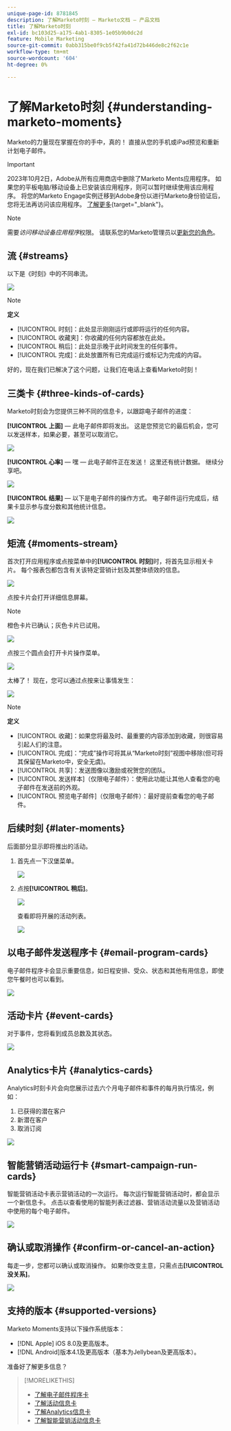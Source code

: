 ```yaml
---
unique-page-id: 8781845
description: 了解Marketo时刻 — Marketo文档 — 产品文档
title: 了解Marketo时刻
exl-id: bc103d25-a175-4ab1-8305-1e05b9b0dc2d
feature: Mobile Marketing
source-git-commit: 0abb315be0f9cb5f42fa41d72b446de8c2f62c1e
workflow-type: tm+mt
source-wordcount: '604'
ht-degree: 0%

---
```


# 了解Marketo时刻 {#understanding-marketo-moments}

Marketo的力量现在掌握在你的手中，真的！ 直接从您的手机或iPad预览和重新计划电子邮件。

>[!IMPORTANT]
>
>2023年10月2日，Adobe从所有应用商店中删除了Marketo Ments应用程序。 如果您的平板电脑/移动设备上已安装该应用程序，则可以暂时继续使用该应用程序。 将您的Marketo Engage实例迁移到Adobe身份以进行Marketo身份验证后，您将无法再访问该应用程序。 [了解更多](https://nation.marketo.com/t5/product-discussions/marketo-events-app-and-marketo-moments-app-end-of-life/m-p/340712/highlight/true#M193869){target="_blank"}。

>[!NOTE]
>
>需要&#x200B;_访问移动设备应用程序_&#x200B;权限。 请联系您的Marketo管理员以[更新您的角色](/help/marketo/product-docs/administration/users-and-roles/managing-user-roles-and-permissions.md)。

## 流 {#streams}

以下是《时刻》中的不同串流。

![](assets/image2015-7-15-15-3a6-3a10.png)

>[!NOTE]
>
>**定义**
>
>* [!UICONTROL 时刻]：此处显示刚刚运行或即将运行的任何内容。
>* [!UICONTROL 收藏夹]：你收藏的任何内容都放在此处。
>* [!UICONTROL 稍后]：此处显示晚于此时间发生的任何事件。
>* [!UICONTROL 完成]：此处放置所有已完成运行或标记为完成的内容。

好的，现在我们已解决了这个问题，让我们在电话上查看Marketo时刻！

## 三类卡 {#three-kinds-of-cards}

Marketo时刻会为您提供三种不同的信息卡，以跟踪电子邮件的进度：

**[!UICONTROL 上面]** — 此电子邮件即将发出。 这是您预览它的最后机会，您可以发送样本，如果必要，甚至可以取消它。

![](assets/image2015-7-17-11-3a25-3a48.png)

**[!UICONTROL 心率]** — 嘿 — 此电子邮件正在发送！ 这里还有统计数据。 继续分享吧。

![](assets/image2015-7-17-11-3a27-3a22.png)

**[!UICONTROL 结果]** — 以下是电子邮件的操作方式。 电子邮件运行完成后，结果卡显示参与度分数和其他统计信息。

![](assets/image2015-7-17-11-3a43-3a28.png)

## 矩流 {#moments-stream}

首次打开应用程序或点按菜单中的&#x200B;**[!UICONTROL 时刻]**&#x200B;时，将首先显示相关卡片。 每个报表包都包含有关该特定营销计划及其整体绩效的信息。

![](assets/image2015-7-15-10-3a46-3a19.png)

点按卡片会打开详细信息屏幕。

>[!NOTE]
>
>橙色卡片已确认；灰色卡片已试用。

![](assets/image2015-9-25-9-3a37-3a26.png)

点按三个圆点会打开卡片操作菜单。

![](assets/image2015-7-15-10-3a47-3a34.png)

太棒了！ 现在，您可以通过点按来让事情发生：

![](assets/image2015-7-15-10-3a49-3a20.png)

>[!NOTE]
>
>**定义**
>
>* [!UICONTROL 收藏]：如果您将最及时、最重要的内容添加到收藏，则很容易引起人们的注意。
>* [!UICONTROL 完成]：“完成”操作可将其从“Marketo时刻”视图中移除(但可将其保留在Marketo中，安全无虞)。
>* [!UICONTROL 共享]：发送图像以激励或祝贺您的团队。
>* [!UICONTROL 发送样本]（仅限电子邮件）：使用此功能让其他人查看您的电子邮件在发送前的外观。
>* [!UICONTROL 预览电子邮件]（仅限电子邮件）：最好提前查看您的电子邮件。

## 后续时刻 {#later-moments}

后面部分显示即将推出的活动。

1. 首先点一下汉堡菜单。

   ![](assets/image2015-7-15-10-3a52-3a5.png)

1. 点按&#x200B;**[!UICONTROL 稍后]**。

   ![](assets/image2015-7-15-10-3a54-3a47.png)

   查看即将开展的活动列表。

   ![](assets/image2015-6-29-15-3a24-3a3.png)

## 以电子邮件发送程序卡 {#email-program-cards}

电子邮件程序卡会显示重要信息，如日程安排、受众、状态和其他有用信息，即使您午餐时也可以看到。

![](assets/image2015-6-29-15-3a31-3a57.png)

## 活动卡片 {#event-cards}

对于事件，您将看到成员总数及其状态。

![](assets/image2015-6-29-15-3a39-3a12.png)

## Analytics卡片 {#analytics-cards}

Analytics时刻卡片会向您展示过去六个月电子邮件和事件的每月执行情况，例如：

1. 已获得的潜在客户
1. 新潜在客户
1. 取消订阅

![](assets/image2015-7-6-13-3a26-3a33.png)

## 智能营销活动运行卡 {#smart-campaign-run-cards}

智能营销活动卡表示营销活动的一次运行。 每次运行智能营销活动时，都会显示一个新信息卡。 点击以查看使用的智能列表过滤器、营销活动流量以及营销活动中使用的每个电子邮件。

![](assets/image2015-9-23-11-3a0-3a54.png)

## 确认或取消操作 {#confirm-or-cancel-an-action}

每走一步，您都可以确认或取消操作。 如果你改变主意，只需点击&#x200B;**[!UICONTROL 没关系]**。

![](assets/image2015-7-14-17-3a11-3a29.png)

## 支持的版本 {#supported-versions}

Marketo Moments支持以下操作系统版本：

* [!DNL Apple] iOS 8.0及更高版本。
* [!DNL Android]版本4.1及更高版本（基本为Jellybean及更高版本）。

准备好了解更多信息？

>[!MORELIKETHIS]
>
>* [了解电子邮件程序卡](/help/marketo/product-docs/core-marketo-concepts/mobile-apps/marketo-moments/understanding-moments/understanding-email-program-cards.md)
>* [了解活动信息卡](/help/marketo/product-docs/core-marketo-concepts/mobile-apps/marketo-moments/understanding-moments/understanding-event-cards.md)
>* [了解Analytics信息卡](/help/marketo/product-docs/core-marketo-concepts/mobile-apps/marketo-moments/understanding-moments/understanding-analytics-cards.md)
>* [了解智能营销活动信息卡](/help/marketo/product-docs/core-marketo-concepts/mobile-apps/marketo-moments/understanding-moments/understanding-smart-campaign-cards.md)
